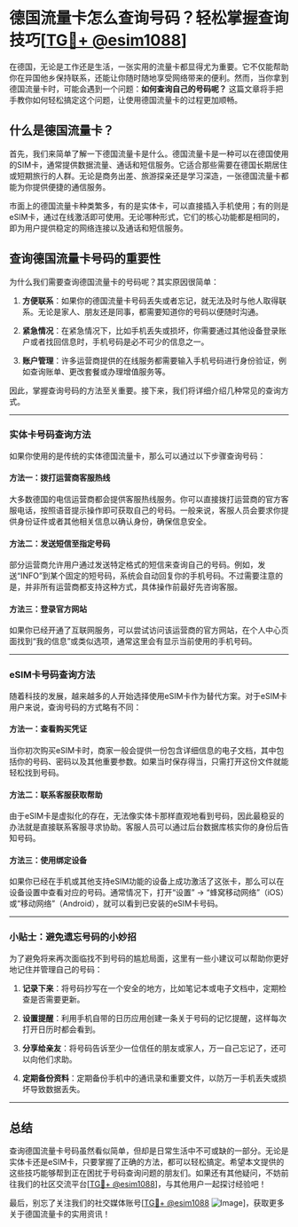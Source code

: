 # 德国流量卡怎么查询号码？轻松掌握查询技巧[[TG💪+ @esim1088](https://t.me/s/esim1088)]

在德国，无论是工作还是生活，一张实用的流量卡都显得尤为重要。它不仅能帮助你在异国他乡保持联系，还能让你随时随地享受网络带来的便利。然而，当你拿到德国流量卡时，可能会遇到一个问题：**如何查询自己的号码呢？** 这篇文章将手把手教你如何轻松搞定这个问题，让使用德国流量卡的过程更加顺畅。

## 什么是德国流量卡？

首先，我们来简单了解一下德国流量卡是什么。德国流量卡是一种可以在德国使用的SIM卡，通常提供数据流量、通话和短信服务。它适合那些需要在德国长期居住或短期旅行的人群。无论是商务出差、旅游探亲还是学习深造，一张德国流量卡都能为你提供便捷的通信服务。

市面上的德国流量卡种类繁多，有的是实体卡，可以直接插入手机使用；有的则是eSIM卡，通过在线激活即可使用。无论哪种形式，它们的核心功能都是相同的，即为用户提供稳定的网络连接以及通话和短信服务。

## 查询德国流量卡号码的重要性

为什么我们需要查询德国流量卡的号码呢？其实原因很简单：

1. **方便联系**：如果你的德国流量卡号码丢失或者忘记，就无法及时与他人取得联系。无论是家人、朋友还是同事，都需要知道你的号码以便随时沟通。
   
2. **紧急情况**：在紧急情况下，比如手机丢失或损坏，你需要通过其他设备登录账户或者找回信息时，手机号码是必不可少的信息之一。

3. **账户管理**：许多运营商提供的在线服务都需要输入手机号码进行身份验证，例如查询账单、更改套餐或办理增值服务等。

因此，掌握查询号码的方法至关重要。接下来，我们将详细介绍几种常见的查询方式。

---

### 实体卡号码查询方法

如果你使用的是传统的实体德国流量卡，那么可以通过以下步骤查询号码：

#### 方法一：拨打运营商客服热线
大多数德国的电信运营商都会提供客服热线服务。你可以直接拨打运营商的官方客服电话，按照语音提示操作即可获取自己的号码。一般来说，客服人员会要求你提供身份证件或者其他相关信息以确认身份，确保信息安全。

#### 方法二：发送短信至指定号码
部分运营商允许用户通过发送特定格式的短信来查询自己的号码。例如，发送“INFO”到某个固定的短号码，系统会自动回复你的手机号码。不过需要注意的是，并非所有运营商都支持这种方式，具体操作前最好先咨询客服。

#### 方法三：登录官方网站
如果你已经开通了互联网服务，可以尝试访问该运营商的官方网站，在个人中心页面找到“我的信息”或类似选项，通常这里会有显示当前使用的手机号码。

---

### eSIM卡号码查询方法

随着科技的发展，越来越多的人开始选择使用eSIM卡作为替代方案。对于eSIM卡用户来说，查询号码的方式略有不同：

#### 方法一：查看购买凭证
当你初次购买eSIM卡时，商家一般会提供一份包含详细信息的电子文档，其中包括你的号码、密码以及其他重要参数。如果当时保存得当，只需打开这份文件就能轻松找到号码。

#### 方法二：联系客服获取帮助
由于eSIM卡是虚拟化的存在，无法像实体卡那样直观地看到号码，因此最稳妥的办法就是直接联系客服寻求协助。客服人员可以通过后台数据库核实你的身份后告知号码。

#### 方法三：使用绑定设备
如果你已经在手机或其他支持eSIM功能的设备上成功激活了这张卡，那么可以在设备设置中查看对应的号码。通常情况下，打开“设置” -> “蜂窝移动网络”（iOS）或“移动网络”（Android），就可以看到已安装的eSIM卡号码。

---

### 小贴士：避免遗忘号码的小妙招

为了避免将来再次面临找不到号码的尴尬局面，这里有一些小建议可以帮助你更好地记住并管理自己的号码：

1. **记录下来**：将号码抄写在一个安全的地方，比如笔记本或电子文档中，定期检查是否需要更新。
   
2. **设置提醒**：利用手机自带的日历应用创建一条关于号码的记忆提醒，这样每次打开日历时都会看到。

3. **分享给亲友**：将号码告诉至少一位信任的朋友或家人，万一自己忘记了，还可以向他们求助。

4. **定期备份资料**：定期备份手机中的通讯录和重要文件，以防万一手机丢失或损坏导致数据丢失。

---

## 总结

查询德国流量卡号码虽然看似简单，但却是日常生活中不可或缺的一部分。无论是实体卡还是eSIM卡，只要掌握了正确的方法，都可以轻松搞定。希望本文提供的这些技巧能够帮到正在困扰于号码查询问题的朋友们。如果还有其他疑问，不妨前往我们的社区交流平台[[TG💪+ @esim1088](https://t.me/s/esim1088)]，与其他用户一起探讨经验吧！

最后，别忘了关注我们的社交媒体账号[[TG💪+ @esim1088](https://t.me/s/esim1088) ![Image](https://i.postimg.cc/4NQfJmqS/Snipaste-2025-05-13-00-14-12.png)]，获取更多关于德国流量卡的实用资讯！